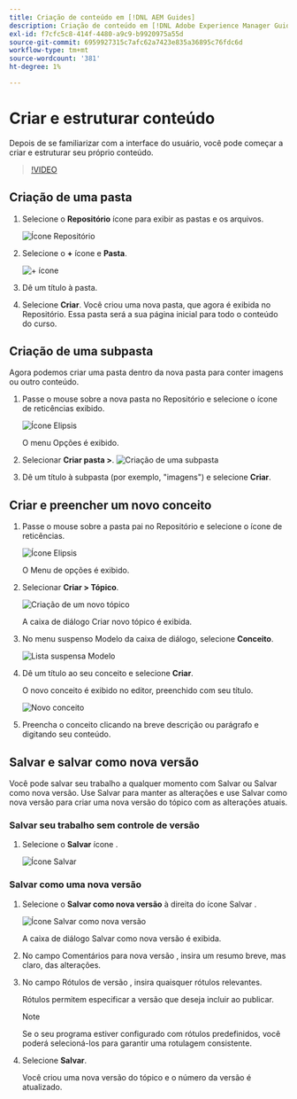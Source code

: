 ```yaml
---
title: Criação de conteúdo em [!DNL AEM Guides]
description: Criação de conteúdo em [!DNL Adobe Experience Manager Guides]
exl-id: f7cfc5c8-414f-4480-a9c9-b9920975a55d
source-git-commit: 6959927315c7afc62a7423e835a36895c76fdc6d
workflow-type: tm+mt
source-wordcount: '381'
ht-degree: 1%

---
```


# Criar e estruturar conteúdo

Depois de se familiarizar com a interface do usuário, você pode começar a criar e estruturar seu próprio conteúdo.

>[!VIDEO](https://video.tv.adobe.com/v/336657?quality=12&learn=on)

## Criação de uma pasta

1. Selecione o **Repositório** ícone para exibir as pastas e os arquivos.

   ![Ícone Repositório](images/common/repository-icon.png)

1. Selecione o **+** ícone e **Pasta**.

   ![+ ícone](images/lesson-3/+-icon.png)

1. Dê um título à pasta.
1. Selecione **Criar**.
Você criou uma nova pasta, que agora é exibida no Repositório. Essa pasta será a sua página inicial para todo o conteúdo do curso.

## Criação de uma subpasta

Agora podemos criar uma pasta dentro da nova pasta para conter imagens ou outro conteúdo.

1. Passe o mouse sobre a nova pasta no Repositório e selecione o ícone de reticências exibido.

   ![Ícone Elipsis](images/lesson-3/ellipses-icon.png)

   O menu Opções é exibido.

1. Selecionar **Criar pasta \>**.
   ![Criação de uma subpasta](images/lesson-3/create-subfolder-with-markings.png)

1. Dê um título à subpasta (por exemplo, &quot;imagens&quot;) e selecione **Criar**.

## Criar e preencher um novo conceito

1. Passe o mouse sobre a pasta pai no Repositório e selecione o ícone de reticências.

   ![Ícone Elipsis](images/lesson-3/ellipses-icon.png)

   O Menu de opções é exibido.

1. Selecionar **Criar \> Tópico**.

   ![Criação de um novo tópico](images/lesson-3/create-topic-with-markings.png)

   A caixa de diálogo Criar novo tópico é exibida.

1. No menu suspenso Modelo da caixa de diálogo, selecione **Conceito**.

   ![Lista suspensa Modelo](images/lesson-3/dropdown-with-markings.png)

1. Dê um título ao seu conceito e selecione **Criar**.

   O novo conceito é exibido no editor, preenchido com seu título.

   ![Novo conceito](images/lesson-3/new-concept.png)

1. Preencha o conceito clicando na breve descrição ou parágrafo e digitando seu conteúdo.

## Salvar e salvar como nova versão

Você pode salvar seu trabalho a qualquer momento com Salvar ou Salvar como nova versão. Use Salvar para manter as alterações e use Salvar como nova versão para criar uma nova versão do tópico com as alterações atuais.

### Salvar seu trabalho sem controle de versão

1. Selecione o **Salvar** ícone .

   ![Ícone Salvar](images/common/save.png)

### Salvar como uma nova versão

1. Selecione o **Salvar como nova versão** à direita do ícone Salvar .

   ![Ícone Salvar como nova versão](images/common/save-as-new-version.png)

   A caixa de diálogo Salvar como nova versão é exibida.

1. No campo Comentários para nova versão , insira um resumo breve, mas claro, das alterações.
1. No campo Rótulos de versão , insira quaisquer rótulos relevantes.

   Rótulos permitem especificar a versão que deseja incluir ao publicar.

   >[!NOTE]
   > 
   > Se o seu programa estiver configurado com rótulos predefinidos, você poderá selecioná-los para garantir uma rotulagem consistente.

1. Selecione **Salvar**.

   Você criou uma nova versão do tópico e o número da versão é atualizado.
